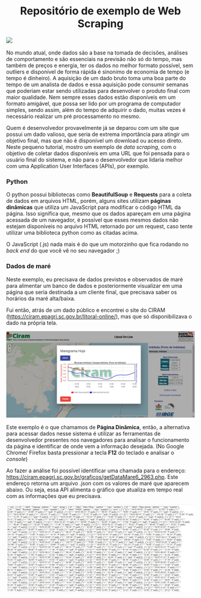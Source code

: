 <h1 align="center">Repositório de exemplo de Web Scraping</h1>

<img src="https://img.shields.io/static/v1?label=RP&message=Dev&color=7159c1&style=for-the-badge&logo=Meteor"/>

No mundo atual, onde dados são a base na tomada de decisões, análises de comportamento e são essenciais na previsão não só do tempo, mas também de preços e energia, ter os dados no melhor formato possível, sem outliers e disponível de forma rápida é sinonimo de economia de tempo (e tempo é dinheiro).
A aquisição de um dado bruto toma uma boa parte do tempo de um analista de dados e essa aquisição pode consumir semanas que poderiam estar sendo utilizadas para desenvolver o produto final com maior qualidade.
Nem sempre esses dados estão disponíveis em um formato amigável, que possa ser lido por um programa de computador simples, sendo assim, além do tempo de adquirir o dado, muitas vezes é necessário realizar um pré processamento no mesmo.

Quem é desenvolvedor provavelmente já se deparou com um site que possui um dado valioso, que seria de extrema importância para atingir um objetivo final, mas que não é disponível um download ou acesso direto. Neste pequeno tutorial, mostro um exemplo de _data scraping_, com o objetivo de coletar dados disponíveis em uma URL que foi pensada para o usuário final do sistema, e não para o desenvolvedor que lidaria melhor com uma Application User Interfaces (APIs), por exemplo.

### Python 

O python possui bibliotecas como **BeautifulSoup** e **Requests** para a coleta de dados em arquivos HTML, porém, alguns sites utilizam **páginas dinâmicas** que utiliza um JavaScript para modificar o código HTML da página. Isso significa que, mesmo que os dados apareçam em uma página acessada de um navegador, é possível que esses mesmos dados não estejam disponíveis no arquivo HTML retornado por um request, caso tente utilizar uma biblioteca python como as citadas acima.

O JavaScript (.js) nada mais é do que um motorzinho que fica rodando no _back end_ do que você vê no seu navegador ;)

### Dados de maré  

Neste exemplo, eu precisava de dados previstos e observados de maré para alimentar um banco de dados e posteriormente visualizar em uma página que seria destinada a um cliente final, que precisava saber os horários da maré alta/baixa.

Fui então, atrás de um dado público e encontrei o site do CIRAM (https://ciram.epagri.sc.gov.br/litoral-online/), mas que só disponibilizava o dado na própria tela.

![alt text](https://github.com/pimentelrenan/web-scraping/blob/master/figuras/mare.jpg)

Este exemplo é o que chamamos de **Página Dinâmica**, então, a alternativa para acessar dados nesse sistema é utilizar as ferramentas de desenvolvedor presentes nos navegadores para analisar o funcionamento da página e identificar de onde vem a informação desejada. (No Google Chrome/ Firefox basta pressionar a tecla **F12** do teclado e analisar o _console_)

Ao fazer a análise foi possível identificar uma chamada para o endereço: https://ciram.epagri.sc.gov.br/graficos/getDataMare6_2963.php. Este endereço retorna um arquivo .json com os valores de maré que aparecem abaixo. Ou seja, essa API alimenta o gráfico que atualiza em tempo real com as informações que eu precisava.

![alt text](https://github.com/pimentelrenan/web-scraping/blob/master/figuras/dadosmare.jpg)

